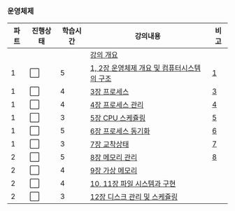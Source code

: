 ### 운영체제
|파트|진행상태|학습시간|강의내용|비고|
| ------ | ------ | ------ | ------ | ------ |
| | | | [강의 개요](운영체제) | |
|1| :white_large_square: |5| [1, 2장 운영체제 개요 및 컴퓨터시스템의 구조](운영체제/1,-2장-운영체제-개요-및-컴퓨터시스템의-구조.md) |[1](https://github.com/alpapago/CS_/blob/main/%EC%9A%B4%EC%98%81%EC%B2%B4%EC%A0%9C/1.%20overview) |
|1| :white_large_square: |4| [3장 프로세스](운영체제/3장-프로세스.md) | [3](https://github.com/alpapago/CS_/blob/main/%EC%9A%B4%EC%98%81%EC%B2%B4%EC%A0%9C/3.%20%ED%94%84%EB%A1%9C%EC%84%B8%EC%8A%A4)|
|1| :white_large_square: |4| [4장 프로세스 관리](운영체제/4장-프로세스-관리.md) |[4](https://github.com/alpapago/CS_/blob/main/%EC%9A%B4%EC%98%81%EC%B2%B4%EC%A0%9C/4.%20%ED%94%84%EB%A1%9C%EC%84%B8%EC%8A%A4%20%EA%B4%80%EB%A6%AC) |
|1| :white_large_square: |3| [5장 CPU 스케쥴링](운영체제/5장-CPU-스케쥴링.md) |[5](https://github.com/alpapago/CS_/blob/main/%EC%9A%B4%EC%98%81%EC%B2%B4%EC%A0%9C/5.%20CPU%20%EC%8A%A4%EC%BC%80%EC%A4%84%EB%A7%81) |
|1| :white_large_square: |5| [6장 프로세스 동기화](운영체제/6장-프로세스-동기화.md) |[6](https://github.com/alpapago/CS_/blob/main/%EC%9A%B4%EC%98%81%EC%B2%B4%EC%A0%9C/6.%20%ED%94%84%EB%A1%9C%EC%84%B8%EC%8A%A4%20%EB%8F%99%EA%B8%B0%ED%99%94) |
|1| :white_large_square: |3| [7장 교착상태](운영체제/7장-교착상태.md) |[7](https://github.com/alpapago/CS_/blob/main/%EC%9A%B4%EC%98%81%EC%B2%B4%EC%A0%9C/7.%20%EA%B5%90%EC%B0%A9%EC%83%81%ED%83%9C) |
|2| :white_large_square: |5| [8장 메모리 관리](운영체제/8장-메모리-관리.md) |[8](https://github.com/alpapago/CS_/blob/main/%EC%9A%B4%EC%98%81%EC%B2%B4%EC%A0%9C/8.%20%EB%A9%94%EB%AA%A8%EB%A6%AC%20%EA%B4%80%EB%A6%AC) |
|2| :white_large_square: |4| [9장 가상 메모리](운영체제/9장-가상-메모리.md) | |
|2| :white_large_square: |4| [10, 11장 파일 시스템과 구현](운영체제/10,-11장-파일-시스템과-구현.md) | |
|2| :white_large_square: |3| [12장 디스크 관리 및 스케쥴링](운영체제/12장-디스크-관리-및-스케쥴링.md) | |
